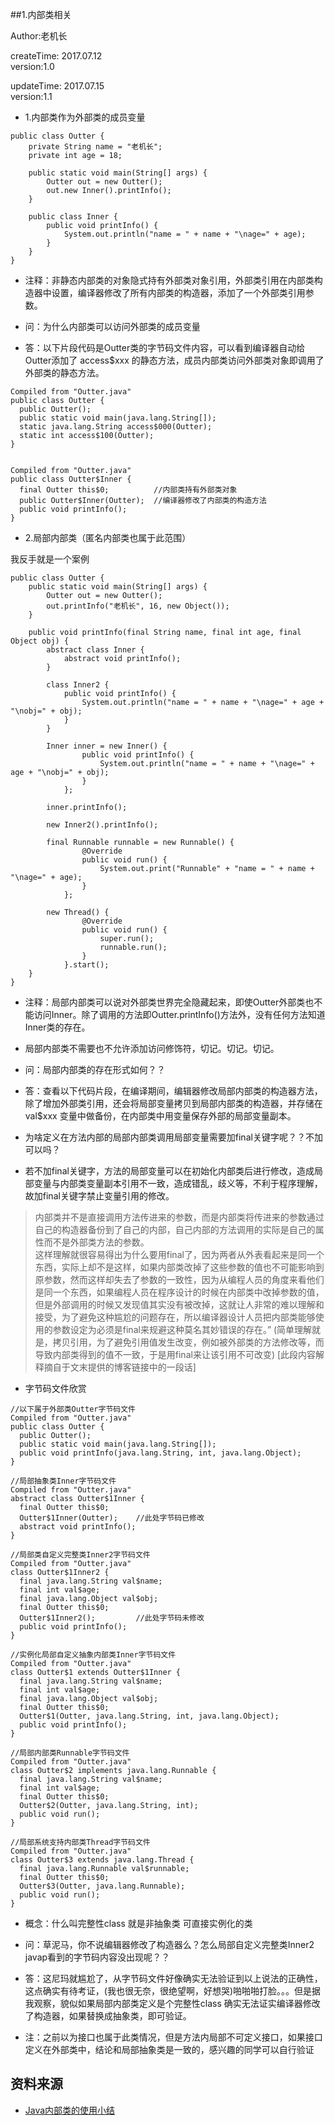 ##1.内部类相关

Author:老机长

createTime: 2017.07.12	
version:1.0

updateTime: 2017.07.15		
version:1.1

* 1.内部类作为外部类的成员变量

```
public class Outter {
    private String name = "老机长";
    private int age = 18;

    public static void main(String[] args) {
        Outter out = new Outter();
        out.new Inner().printInfo();
    }

    public class Inner {
        public void printInfo() {
            System.out.println("name = " + name + "\nage=" + age);
        }
    }
}
```

- 注释：非静态内部类的对象隐式持有外部类对象引用，外部类引用在内部类构造器中设置，编译器修改了所有内部类的构造器，添加了一个外部类引用参数。

- 问：为什么内部类可以访问外部类的成员变量

- 答：以下片段代码是Outter类的字节码文件内容，可以看到编译器自动给Outter添加了 access$xxx 的静态方法，成员内部类访问外部类对象即调用了外部类的静态方法。

```
Compiled from "Outter.java"
public class Outter {
  public Outter();
  public static void main(java.lang.String[]);
  static java.lang.String access$000(Outter);
  static int access$100(Outter);
}


Compiled from "Outter.java"
public class Outter$Inner {
  final Outter this$0;			//内部类持有外部类对象
  public Outter$Inner(Outter);	//编译器修改了内部类的构造方法
  public void printInfo();
}
```


* 2.局部内部类（匿名内部类也属于此范围）

我反手就是一个案例

```
public class Outter {
    public static void main(String[] args) {
        Outter out = new Outter();
        out.printInfo("老机长", 16, new Object());
    }

    public void printInfo(final String name, final int age, final Object obj) {
        abstract class Inner {
            abstract void printInfo();
        }

        class Inner2 {
            public void printInfo() {
                System.out.println("name = " + name + "\nage=" + age + "\nobj=" + obj);
            }
        }

        Inner inner = new Inner() {
                public void printInfo() {
                    System.out.println("name = " + name + "\nage=" + age + "\nobj=" + obj);
                }
            };

        inner.printInfo();

        new Inner2().printInfo();

        final Runnable runnable = new Runnable() {
                @Override
                public void run() {
                    System.out.print("Runnable" + "name = " + name + "\nage=" + age);
                }
            };

        new Thread() {
                @Override
                public void run() {
                    super.run();
                    runnable.run();
                }
            }.start();
    }
}
```
- 注释：局部内部类可以说对外部类世界完全隐藏起来，即使Outter外部类也不能访问Inner。除了调用的方法即Outter.printInfo()方法外，没有任何方法知道Inner类的存在。

- 局部内部类不需要也不允许添加访问修饰符，切记。切记。切记。

- 问：局部内部类的存在形式如何？？

- 答：查看以下代码片段，在编译期间，编辑器修改局部内部类的构造器方法，除了增加外部类引用，还会将局部变量拷贝到局部内部类的构造器，并存储在 val$xxx 变量中做备份，在内部类中用变量保存外部的局部变量副本。

- 为啥定义在方法内部的局部内部类调用局部变量需要加final关键字呢？？不加可以吗？
- 若不加final关键字，方法的局部变量可以在初始化内部类后进行修改，造成局部变量与内部类变量副本引用不一致，造成错乱，歧义等，不利于程序理解，故加final关键字禁止变量引用的修改。


> 内部类并不是直接调用方法传进来的参数，而是内部类将传进来的参数通过自己的构造器备份到了自己的内部，自己内部的方法调用的实际是自己的属性而不是外部类方法的参数。  
这样理解就很容易得出为什么要用final了，因为两者从外表看起来是同一个东西，实际上却不是这样，如果内部类改掉了这些参数的值也不可能影响到原参数，然而这样却失去了参数的一致性，因为从编程人员的角度来看他们是同一个东西，如果编程人员在程序设计的时候在内部类中改掉参数的值，但是外部调用的时候又发现值其实没有被改掉，这就让人非常的难以理解和接受，为了避免这种尴尬的问题存在，所以编译器设计人员把内部类能够使用的参数设定为必须是final来规避这种莫名其妙错误的存在。”
 (简单理解就是，拷贝引用，为了避免引用值发生改变，例如被外部类的方法修改等，而导致内部类得到的值不一致，于是用final来让该引用不可改变) [此段内容解释摘自于文末提供的博客链接中的一段话]


 
- 字节码文件欣赏

```
//以下属于外部类Outter字节码文件
Compiled from "Outter.java"
public class Outter {
  public Outter();
  public static void main(java.lang.String[]);
  public void printInfo(java.lang.String, int, java.lang.Object);
}

//局部抽象类Inner字节码文件
Compiled from "Outter.java"
abstract class Outter$1Inner {
  final Outter this$0;
  Outter$1Inner(Outter);	//此处字节码已修改
  abstract void printInfo();
}

//局部类自定义完整类Inner2字节码文件
Compiled from "Outter.java"
class Outter$1Inner2 {
  final java.lang.String val$name;
  final int val$age;
  final java.lang.Object val$obj;
  final Outter this$0;
  Outter$1Inner2();			//此处字节码未修改
  public void printInfo();
}

//实例化局部自定义抽象内部类Inner字节码文件
Compiled from "Outter.java"
class Outter$1 extends Outter$1Inner {
  final java.lang.String val$name;
  final int val$age;
  final java.lang.Object val$obj;
  final Outter this$0;
  Outter$1(Outter, java.lang.String, int, java.lang.Object);
  public void printInfo();
}

//局部内部类Runnable字节码文件
Compiled from "Outter.java"
class Outter$2 implements java.lang.Runnable {
  final java.lang.String val$name;
  final int val$age;
  final Outter this$0;
  Outter$2(Outter, java.lang.String, int);
  public void run();
}

//局部系统支持内部类Thread字节码文件
Compiled from "Outter.java"
class Outter$3 extends java.lang.Thread {
  final java.lang.Runnable val$runnable;
  final Outter this$0;
  Outter$3(Outter, java.lang.Runnable);
  public void run();
}
```

- 概念：什么叫完整性class  就是非抽象类 可直接实例化的类
- 问：草泥马，你不说编辑器修改了构造器么？怎么局部自定义完整类Inner2 javap看到的字节码内容没出现呢？？

- 答：这尼玛就尴尬了，从字节码文件好像确实无法验证到以上说法的正确性，这点确实有待考证，(我也很无奈，很绝望啊，好想哭)啪啪啪打脸。。。但是据我观察，貌似如果局部内部类定义是个完整性class 确实无法证实编译器修改了构造器，如果替换成抽象类，即可验证。
- 注：之前以为接口也属于此类情况，但是方法内局部不可定义接口，如果接口定义在外部类中，结论和局部抽象类是一致的，感兴趣的同学可以自行验证


## 资料来源
* [Java内部类的使用小结](http://android.blog.51cto.com/268543/384844)


